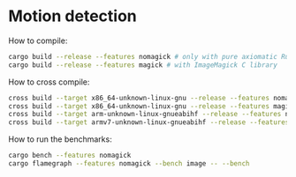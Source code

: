 # Motion detection

How to compile:
```bash
cargo build --release --features nomagick # only with pure axiomatic Rust crates
cargo build --release --features magick # with ImageMagick C library
```

How to cross compile:
```bash
cross build --target x86_64-unknown-linux-gnu --release --features nomagick
cross build --target x86_64-unknown-linux-gnu --release --features magick
cross build --target arm-unknown-linux-gnueabihf --release --features nomagick
cross build --target armv7-unknown-linux-gnueabihf --release --features nomagick
```

How to run the benchmarks:
```bash
cargo bench --features nomagick
cargo flamegraph --features nomagick --bench image -- --bench
```
